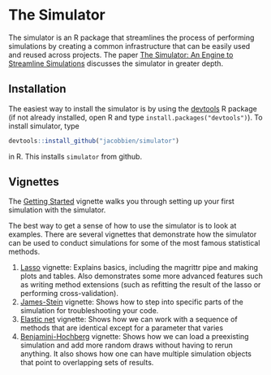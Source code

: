 
<!-- README.md is generated from README.Rmd. Please edit that file -->
The Simulator
=============

The simulator is an R package that streamlines the process of performing simulations by creating a common infrastructure that can be easily used and reused across projects. The paper [The Simulator: An Engine to Streamline Simulations](http://arxiv.org/abs/1607.00021) discusses the simulator in greater depth.

Installation
------------

The easiest way to install the simulator is by using the [devtools](https://cran.r-project.org/package=devtools) R package (if not already installed, open R and type `install.packages("devtools")`). To install simulator, type

``` r
devtools::install_github("jacobbien/simulator")
```

in R. This installs `simulator` from github.

Vignettes
---------

The [Getting Started](http://faculty.bscb.cornell.edu/~bien/simulator_vignettes/getting-started.html) vignette walks you through setting up your first simulation with the simulator.

The best way to get a sense of how to use the simulator is to look at examples. There are several vignettes that demonstrate how the simulator can be used to conduct simulations for some of the most famous statistical methods.

1.  [Lasso](http://faculty.bscb.cornell.edu/~bien/simulator_vignettes/lasso.html) vignette: Explains basics, including the magrittr pipe and making plots and tables. Also demonstrates some more advanced features such as writing method extensions (such as refitting the result of the lasso or performing cross-validation).
2.  [James-Stein](http://faculty.bscb.cornell.edu/~bien/simulator_vignettes/js.html) vignette: Shows how to step into specific parts of the simulation for troubleshooting your code.
3.  [Elastic net](http://faculty.bscb.cornell.edu/~bien/simulator_vignettes/en.html) vignette: Shows how we can work with a sequence of methods that are identical except for a parameter that varies
4.  [Benjamini-Hochberg](http://faculty.bscb.cornell.edu/~bien/simulator_vignettes/fdr.html) vignette: Shows how we can load a preexisting simulation and add more random draws without having to rerun anything. It also shows how one can have multiple simulation objects that point to overlapping sets of results.
